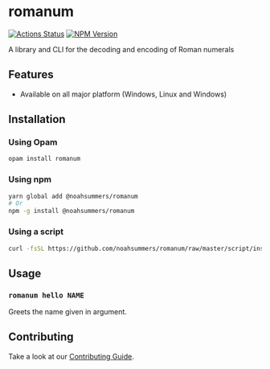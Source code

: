# romanum

[![Actions Status](https://github.com/noahsummers/romanum/workflows/CI/badge.svg)](https://github.com/noahsummers/romanum/actions)
[![NPM Version](https://badge.fury.io/js/%40noahsummers%2Fromanum.svg)](https://badge.fury.io/js/%40noahsummers%2Fromanum)

A library and CLI for the decoding and encoding of Roman numerals

## Features

- Available on all major platform (Windows, Linux and Windows)

## Installation

### Using Opam

```bash
opam install romanum
```

### Using npm

```bash
yarn global add @noahsummers/romanum
# Or
npm -g install @noahsummers/romanum
```

### Using a script

```bash
curl -fsSL https://github.com/noahsummers/romanum/raw/master/script/install.sh | bash
```

## Usage

### `romanum hello NAME`

Greets the name given in argument.

## Contributing

Take a look at our [Contributing Guide](CONTRIBUTING.md).
